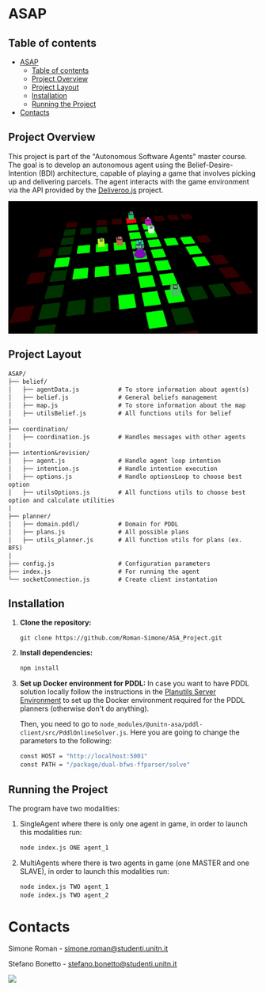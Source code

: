 # ASAP

## Table of contents
- [ASAP](#asap)
  - [Table of contents](#table-of-contents)
  - [Project Overview](#project-overview)
  - [Project Layout](#project-layout)
  - [Installation](#installation)
  - [Running the Project](#running-the-project)
- [Contacts](#contacts)

## Project Overview
This project is part of the "Autonomous Software Agents" master course. The goal is to develop an autonomous agent using the Belief-Desire-Intention (BDI) architecture, capable of playing a game that involves picking up and delivering parcels. The agent interacts with the game environment via the API provided by the [Deliveroo.js](https://github.com/unitn-ASA/DeliverooAgent.js) project.

<p align="center">
  <img src="deliveroo.png" alt="Alt text" style="display: block; margin: 0 auto; width:500">
</p>

## Project Layout

```plaintext
ASAP/
├── belief/
│   ├── agentData.js           # To store information about agent(s)
│   ├── belief.js              # General beliefs management
│   ├── map.js                 # To store information about the map
│   ├── utilsBelief.js         # All functions utils for belief
|
├── coordination/
│   ├── coordination.js        # Handles messages with other agents 
|
├── intention&revision/
│   ├── agent.js               # Handle agent loop intention
│   ├── intention.js           # Handle intention execution
│   ├── options.js             # Handle optionsLoop to choose best option
│   ├── utilsOptions.js        # All functions utils to choose best option and calculate utilities
|
├── planner/
│   ├── domain.pddl/           # Domain for PDDL
│   ├── plans.js               # All possible plans
│   ├── utils_planner.js       # All function utils for plans (ex. BFS)
|
├── config.js                  # Configuration parameters
├── index.js                   # For running the agent
└── socketConnection.js        # Create client instantation
```

## Installation

1. **Clone the repository:**
   ```
   git clone https://github.com/Roman-Simone/ASA_Project.git
   ```

2. **Install dependencies:**
   ```sh
   npm install
   ```

3. **Set up Docker environment for PDDL:**
   In case you want to have PDDL solution locally follow the instructions in the [Planutils Server Environment](https://github.com/AI-Planning/planutils/tree/main/environments/server) to set up the Docker environment required for the PDDL planners (otherwise don't do anything).

   Then, you need to go to ```node_modules/@unitn-asa/pddl-client/src/PddlOnlineSolver.js```. Here you are going to change the parameters to the following:
    
    ```bash
    const HOST = "http://localhost:5001"
    const PATH = "/package/dual-bfws-ffparser/solve"
    ```

## Running the Project

The program have two modalities:
1. SingleAgent where there is only one agent in game, in order to launch this modalities run:

    ```bash
    node index.js ONE agent_1
    ```
2. MultiAgents where there is two agents in game (one MASTER and one SLAVE), in order to launch this modalities run:

    ```bash
    node index.js TWO agent_1
    node index.js TWO agent_2
    ```

# Contacts

Simone Roman - [simone.roman@studenti.unitn.it](mailto:simone.roman@studenti.unitn.it)

Stefano Bonetto - [stefano.bonetto@studenti.unitn.it](mailto:stefano.bonetto@studenti.unitn.it)

<a href="https://www.unitn.it/"><img src="https://ing-gest.disi.unitn.it/wp-content/uploads/2022/11/marchio_disi_bianco_vert_eng-1024x295.png" width="300px"></a>